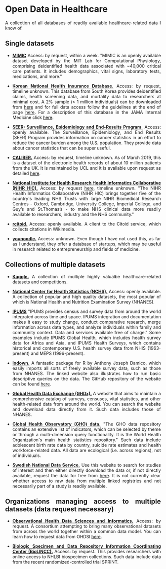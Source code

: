 # Open Data in Healthcare

<div align="justify">
  
A collection of all databases of readily available healthcare-related data I know of.



## Single datasets

* **[MIMIC](https://mimic.physionet.org/)** Access: by request, within a week. "MIMIC is an openly available dataset developed by the MIT Lab for Computational Physiology, comprising deidentified health data associated with ~40,000 critical care patients. It includes demographics, vital signs, laboratory tests, medications, and more."

* **[Korean National Health Insurance Database.](https://nhiss.nhis.or.kr/bd/ab/bdaba000eng.do)** Access: by request, timeline unknown. This database from South Korea provides deidentified claims, health screening data, and mortality data to researchers at minimal cost. A 2% sample (> 1 million individuals) can be downloaded from [here](https://nhiss.nhis.or.kr/bd/ab/bdaba022eng.do) and for full data access follow the guidelines at the end of page [here](https://nhiss.nhis.or.kr/bd/ab/bdaba032eng.do#). For a description of this database in the JAMA Internal Medicine click [here](https://jamanetwork.com/journals/jamainternalmedicine/fullarticle/2479075).

* **[SEER: Surveillance, Epidemiology and End-Results Program.](https://seer.cancer.gov/)** Access: openly available. The Surveillance, Epidemiology, and End Results (SEER) Program provides information on cancer statistics in an effort to reduce the cancer burden among the U.S. population. They provide data about cancer statistics that can be super useful.

* **[CALIBER.](https://www.ucl.ac.uk/health-informatics/caliber)** Access: by request, timeline unknown. As of March 2019, this is a dataset of the electronic health records of about 10 million patients from the UK. It is maintained by UCL and it is available upon request as detailed [here](https://www.ucl.ac.uk/health-informatics/caliber/accessing-caliber-resources).

* **[National Institute for Health Research Health Informatics Collaborative (NIHR HIC).](https://www.nihr.ac.uk/about-us/how-we-are-managed/our-structure/systems/research-information/health-Informatics-collaborative.htm)** Access: by request [here](https://www.nihr.ac.uk/about-us/contact-us/), timeline unknown. "The NIHR Health Informatics Collaborative (NIHR HIC) brings together five of the country's leading NHS Trusts with large NIHR Biomedical Research Centres - Oxford, Cambridge, University College, Imperial College, and Guy’s and St.Thomas’s - to make NHS clinical data more readily available to researchers, industry and the NHS community."

* **[rcitoid.](https://github.com/ropenscilabs/rcitoid#rcitoid)** Access: openly available. A client to the Citoid service, which collects citations in Wikimedia.

* **[younoodle.](https://younoodle.com/)** Access: unknown. Even though  I have not used this, as far as I understand, they  offer a database of startups, which may be useful in research related to entrepreneurship and fields of medicine.



## Collections of multiple datasets

* **[Kaggle.](https://www.kaggle.com/datasets)** A collection of multiple highly valualbe healthcare-related datasets and competitions.

* **[National Center for Health Statistics (NCHS).](https://www.cdc.gov/nchs/data_access/ftp_data.htm)** Access: openly available. A collection of popular and high quality datasets, the most popular of which is National Health and Nutrition Examination Survey (NHANES).

* **[IPUMS](https://www.ipums.org/)** "IPUMS provides census and survey data from around the world integrated across time and space. IPUMS integration and documentation makes it easy to study change, conduct comparative research, merge information across data types, and analyze individuals within family and community context. Data and services available free of charge." Some examples include IPUMS Global Health, which includes health survey data for Africa and Asia, and IPUMS Health Surveys, which contains historical and contemporary U.S. health survey data from NHIS (1963-present) and MEPS (1996-present).

* **[lodown.](http://asdfree.com/)** A fantastic package for R by Anthony Joseph Damico, which easily imports all sorts of freely available survey data, such as those from NHANES. The linked website also illustrates how to run basic descriptive queries on the data. The GitHub repository of the website can be found [here](https://github.com/ajdamico/asdfree).

* **[Global Health Data Exchange (GHDx).](http://ghdx.healthdata.org/)** A website that aims to maintain a comprehensive catalog of surveys, censuses, vital statistics, and other health-related data from around the world. You can search the website and download data directly from it. Such data includes those of NHANES.

* **[Global Health Observatory (GHO) data.](http://www.who.int/gho/database/en/)** "The GHO data repository contains an extensive list of indicators, which can be selected by theme or through a multi-dimension query functionality. It is the World Health Organization's main health statistics repository." Such data include adolescent birth rate data by country, suicide rate estimates and health workforce-related data. All data are ecological (i.e. across regions), not of individuals.

* **[Swedish National Data Service.](https://snd.gu.se/en/catalogue/search)** Use this website to search for studies of interest and then either directly download the data or, if not directly available, request the data for free from [here](https://snd.gu.se/en/catalogue/order-data). It is not currently clear whether access to raw data from multiple linked registries and not necessarily part of a study is readily available.



## Organizations managing access to multiple datasets (data request necessary)

* **[Observational Health Data Sciences and Informatics.](https://www.ohdsi.org/)** Access: by request. A consortium attempting to bring many observational datasets from across the world together within a common data model. You can learn how to request data from OHDSI [here](https://www.ohdsi.org/wp-content/uploads/2016/10/NCI-OHDSI-instruction-manual2.pdf).

* **[Biologic Specimen and Data Repository Information Coordinating Center (BioLINCC).](https://biolincc.nhlbi.nih.gov/home/)** Access: by request. This provides researchers with online access to NHLBI biospecimen collections. Such data include data from the recent randomized-controlled trial SPRINT.

</div>
